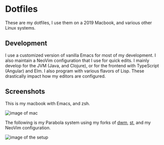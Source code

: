 # Dotfiles
These are my dotfiles, I use them on a 2019 Macbook, and various other Linux systems.

## Development
I use a customized version of vanilla Emacs for most of my development. I also maintain a NeoVim configuration that I use for quick edits. I mainly develop for the JVM (Java, and Clojure), or for the frontend with TypeScript (Angular) and Elm. I also program with various flavors of Lisp. These drastically impact how my editors are configured.

## Screenshots
This is my macbook with Emacs, and zsh.

![image of mac](https://i.imgur.com/xveD712.png)

The following is my Parabola system using my forks of [dwm](https://www.github.com/rawleyfowler/dwm), [st](https://www.github.com/rawleyfowler/st), and my NeoVim configuration.

![image of the setup](https://i.imgur.com/hH0CTZM.png)
